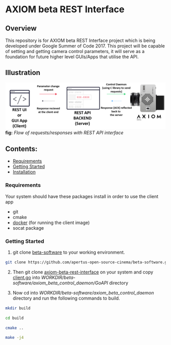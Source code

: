 # AXIOM beta REST Interface

## Overview
This repository is for AXIOM beta REST Interface project which is being developed under Google Summer of Code 2017. This project will be capable of setting and getting camera control parameters, it will serve as a foundation for future higher level GUIs/Apps that utilise the API.

## Illustration

![AXIOM beta REST connection](/image/AXIOM_fig.jpg)
**fig:** _Flow of requests/responses with REST API interface_

## Contents:
- [Requirements](#)
- [Getting Started](#)
- [Installation](#)

### Requirements
Your system should have these packages install in order to use the client app
* git
* cmake
* [docker](https://docs.docker.com/engine/installation/) (for running the client image)
* socat package

### Getting Started
1. git clone [beta-software](https://github.com/apertus-open-source-cinema/beta-software) to your working environment.
```bash
git clone https://github.com/apertus-open-source-cinema/beta-software.git 
```

2. Then git clone [axiom-beta-rest-interface](https://github.com/apertus-open-source-cinema/axiom-beta-rest-interface/tree/develop) on your system and copy [client.go](https://github.com/apertus-open-source-cinema/axiom-beta-rest-interface/blob/develop/GoAPI/client.go) into _WORKDIR/beta-software/axiom_beta_control_daemon/GoAPI_ directory

3. Now cd into _WORKDIR/beta-software/axiom_beta_control_daemon_ directory and run the following commands to build.
```bash
mkdir build
```
```bash
cd build
```
```bash
cmake ..
```
```bash
make -j4
```






